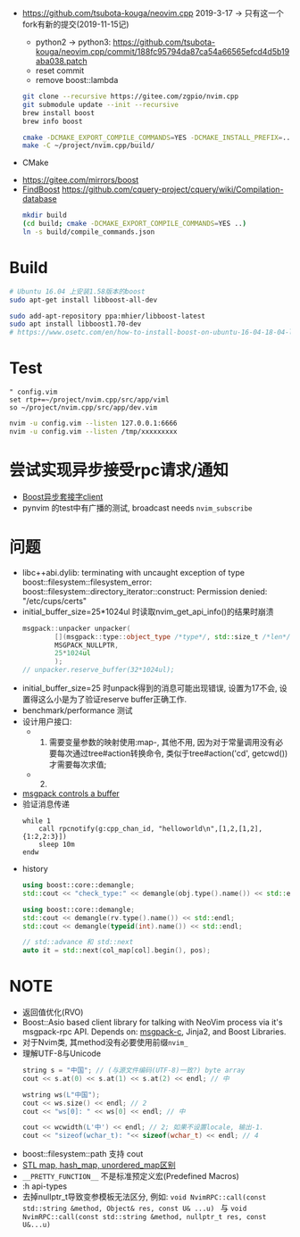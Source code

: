 * https://github.com/tsubota-kouga/neovim.cpp 2019-3-17 -> 只有这一个fork有新的提交(2019-11-15记)
    * python2 -> python3:
        https://github.com/tsubota-kouga/neovim.cpp/commit/188fc95794da87ca54a66565efcd4d5b19aba038.patch
    * reset commit
    * remove boost::lambda

    ```sh
    git clone --recursive https://gitee.com/zgpio/nvim.cpp
    git submodule update --init --recursive
    brew install boost
    brew info boost

    cmake -DCMAKE_EXPORT_COMPILE_COMMANDS=YES -DCMAKE_INSTALL_PREFIX=../INSTALL -DBoost_USE_STATIC_LIBS=ON -DCMAKE_BUILD_TYPE=Release -S ~/project/nvim.cpp/ -B ~/project/nvim.cpp/build
    make -C ~/project/nvim.cpp/build/
    ```

* CMake
- https://gitee.com/mirrors/boost
- [FindBoost](https://cmake.org/cmake/help/v3.15/module/FindBoost.html)
https://github.com/cquery-project/cquery/wiki/Compilation-database
    ```sh
    mkdir build
    (cd build; cmake -DCMAKE_EXPORT_COMPILE_COMMANDS=YES ..)
    ln -s build/compile_commands.json
    ```
# Build
```sh
# Ubuntu 16.04 上安装1.58版本的boost
sudo apt-get install libboost-all-dev

sudo add-apt-repository ppa:mhier/libboost-latest
sudo apt install libboost1.70-dev
# https://www.osetc.com/en/how-to-install-boost-on-ubuntu-16-04-18-04-linux.html
```
# Test
```vim
" config.vim
set rtp+=~/project/nvim.cpp/src/app/viml
so ~/project/nvim.cpp/src/app/dev.vim
```
```sh
nvim -u config.vim --listen 127.0.0.1:6666
nvim -u config.vim --listen /tmp/xxxxxxxxx
```

# 尝试实现异步接受rpc请求/通知
* [Boost异步套接字client](https://www.boost.org/doc/libs/1_45_0/doc/html/boost_asio/example/timeouts/async_tcp_client.cpp)
* pynvim 的test中有广播的测试, broadcast needs `nvim_subscribe`

# 问题
* libc++abi.dylib: terminating with uncaught exception of type boost::filesystem::filesystem_error: boost::filesystem::directory_iterator::construct: Permission denied: "/etc/cups/certs"
* initial_buffer_size=25*1024ul 时读取nvim_get_api_info()的结果时崩溃
    ```cpp
    msgpack::unpacker unpacker(
            [](msgpack::type::object_type /*type*/, std::size_t /*len*/, void*) -> bool { return true; },
            MSGPACK_NULLPTR,
            25*1024ul
            );
    // unpacker.reserve_buffer(32*1024ul);
    ```
* initial_buffer_size=25 时unpack得到的消息可能出现错误, 设置为17不会, 设置得这么小是为了验证reserve buffer正确工作.
* benchmark/performance 测试
* 设计用户接口:
    * 1) 需要变量参数的映射使用:map-<expr>, 其他不用, 因为对于常量调用没有必要每次通过tree#action转换命令,
         类似于tree#action('cd', getcwd())才需要每次求值;
    * 2)
* [msgpack controls a buffer](https://github.com/msgpack/msgpack-c/wiki/v2_0_cpp_unpacker)
* 验证消息传递
    ```vim
    while 1
        call rpcnotify(g:cpp_chan_id, "helloworld\n",[1,2,[1,2],{1:2,2:3}])
        sleep 10m
    endw
    ```
* history
    ```cpp
    using boost::core::demangle;
    std::cout << "check_type:" << demangle(obj.type().name()) << std::endl;

    using boost::core::demangle;
    std::cout << demangle(rv.type().name()) << std::endl;
    std::cout << demangle(typeid(int).name()) << std::endl;

    // std::advance 和 std::next
    auto it = std::next(col_map[col].begin(), pos);
    ```
# NOTE
* 返回值优化(RVO)
* Boost::Asio based client library for talking with NeoVim process via it's msgpack-rpc API.
Depends on: [msgpack-c](https://github.com/msgpack/msgpack-c), Jinja2, and Boost Libraries.
* 对于Nvim类, 其method没有必要使用前缀`nvim_`
* 理解UTF-8与Unicode
    ```cpp
    string s = "中国"; // (与源文件编码(UTF-8)一致?) byte array
    cout << s.at(0) << s.at(1) << s.at(2) << endl; // 中

    wstring ws(L"中国");
    cout << ws.size() << endl; // 2
    cout << "ws[0]: " << ws[0] << endl; // 中

    cout << wcwidth(L'中') << endl; // 2; 如果不设置locale, 输出-1.
    cout << "sizeof(wchar_t): "<< sizeof(wchar_t) << endl; // 4
    ```
* boost::filesystem::path 支持 cout
* [STL map, hash_map, unordered_map区别](https://blog.csdn.net/haluoluo211/article/details/80877558)
* `__PRETTY_FUNCTION__` 不是标准预定义宏(Predefined Macros)
* :h api-types
* 去掉nullptr_t导致变参模板无法区分, 例如:
    `void NvimRPC::call(const std::string &method, Object& res, const U& ...u) ` 与
    `void NvimRPC::call(const std::string &method, nullptr_t res, const U&...u)`

